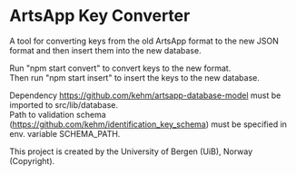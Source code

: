 # ArtsApp Key Converter

A tool for converting keys from the old ArtsApp format to the new JSON format and then insert them into the new database.

Run "npm start convert" to convert keys to the new format.  
Then run "npm start insert" to insert the keys to the new database.

Dependency <https://github.com/kehm/artsapp-database-model> must be imported to src/lib/database.  
Path to validation schema (<https://github.com/kehm/identification_key_schema>) must be specified in env. variable SCHEMA_PATH.

This project is created by the University of Bergen (UiB), Norway (Copyright).
